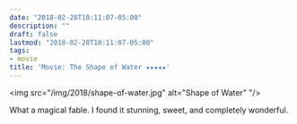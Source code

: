 ```yaml
---
date: "2018-02-28T10:11:07-05:00"
description: ""
draft: false
lastmod: "2018-02-28T10:11:07-05:00"
tags:
- movie
title: 'Movie: The Shape of Water ★★★★★'
---
```


<img src="/img/2018/shape-of-water.jpg" alt="Shape of Water" "/>

What a magical fable. I found it stunning, sweet, and completely wonderful.
